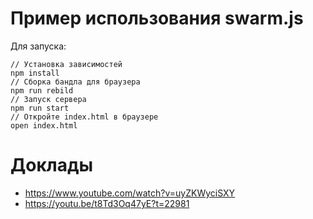 # Пример использования swarm.js 

Для запуска:

    // Установка зависимостей
    npm install
    // Сборка бандла для браузера
    npm run rebild
    // Запуск сервера
    npm run start
    // Откройте index.html в браузере
    open index.html

# Доклады

* https://www.youtube.com/watch?v=uyZKWyciSXY
* https://youtu.be/t8Td3Oq47yE?t=22981
